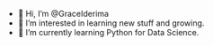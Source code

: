 - 👋 Hi, I’m @GraceIderima
- 👀 I’m interested in learning new stuff and growing. 
- 🌱 I’m currently learning Python for Data Science. 



<!---
GraceIderima/GraceIderima is a ✨ special ✨ repository because its `README.md` (this file) appears on your GitHub profile.
You can click the Preview link to take a look at your changes.
--->
